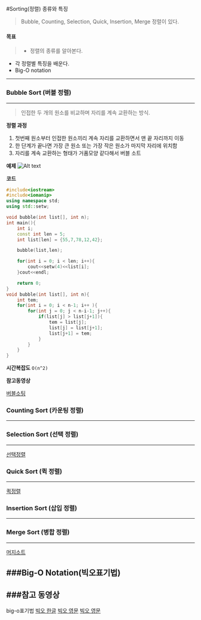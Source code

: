 #Sorting(정렬) 종류와 특징

>Bubble, Counting, Selection, Quick, Insertion, Merge 정렬이 있다.


#### 목표

> * 정렬의 종류를 알아본다.
* 각 정렬별 특징을 배운다.
* Big-O notation


---



### Bubble Sort (버블 정렬)
---

>인접한 두 개의 원소를 비교하며 자리를 계속 교환하는 방식.

**정렬 과정**
1. 첫번째 원소부터 인접한 원소끼리 계속 자리를 교환하면서 맨 끝 자리까지 이동
2. 한 단계가 끝나면 가장 큰 원소 또는 가장 작은 원소가 마지막 자리에 위치함
3. 자리를 계속 교환하는 형태가 거품모양 같다해서 버블 소트


**예제**
![Alt text](../imgfile/bubblesort.jpg)


**코드**
~~~cpp
#include<iostream>
#include<iomanip>
using namespace std;
using std::setw;

void bubble(int list[], int n);
int main(){
	int i;
	const int len = 5;
	int list[len] = {55,7,78,12,42};

	bubble(list,len);

	for(int i = 0; i < len; i++){
		cout<<setw(4)<<list[i];
	}cout<<endl;

	return 0;
}
void bubble(int list[], int n){
	int tem;
	for(int i = 0; i < n-1; i++ ){
		for(int j = 0; j < n-i-1; j++){
			if(list[j] > list[j+1]){
				tem = list[j];
				list[j] = list[j+1];
				list[j+1] = tem;
			}
		}
	}
}
~~~



**시간복잡도**
`O(n^2)`


**참고동영상**

[버블소팅](https://www.youtube.com/watch?v=YbsQiiubO74)





### Counting Sort (카운팅 정렬)
---






### Selection Sort (선택 정렬)
---
[선택정렬](https://www.youtube.com/watch?v=uCUu3fF5Dws)






### Quick Sort (퀵 정렬)
---

[퀵정렬](https://www.youtube.com/watch?v=7BDzle2n47c)







### Insertion Sort (삽입 정렬)
---







### Merge Sort (병합 정렬)
---

[머지소트](https://www.youtube.com/watch?v=QAyl79dCO_k)






###Big-O Notation(빅오표기법)
---


###참고 동영상
---
big-o표기법
[빅오 한글](https://www.youtube.com/watch?v=6Iq5iMCVsXA&t=42s)
[빅오 영문](https://www.youtube.com/watch?v=D6xkbGLQesk)
[빅오 영문](https://www.youtube.com/watch?v=v4cd1O4zkGw)